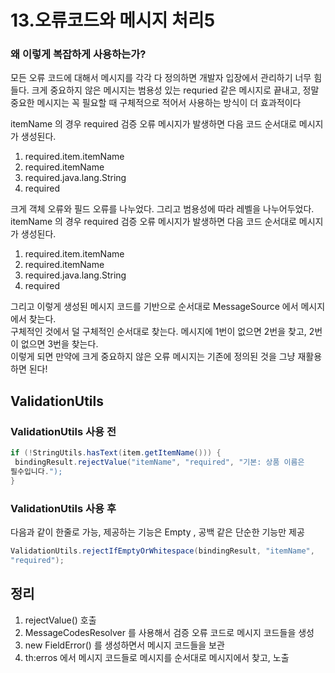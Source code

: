 # 13.오류코드와 메시지 처리5


### 왜 이렇게 복잡하게 사용하는가?
모든 오류 코드에 대해서 메시지를 각각 다 정의하면 개발자 입장에서 관리하기 너무 힘들다.
크게 중요하지 않은 메시지는 범용성 있는 requried 같은 메시지로 끝내고, 정말 중요한 메시지는 꼭
필요할 때 구체적으로 적어서 사용하는 방식이 더 효과적이다

itemName 의 경우 required 검증 오류 메시지가 발생하면 다음 코드 순서대로 메시지가 생성된다.
1. required.item.itemName
2. required.itemName
3. required.java.lang.String
4. required

크게 객체 오류와 필드 오류를 나누었다. 그리고 범용성에 따라 레벨을 나누어두었다.  
itemName 의 경우 required 검증 오류 메시지가 발생하면 다음 코드 순서대로 메시지가 생성된다.  
1. required.item.itemName
2. required.itemName
3. required.java.lang.String
4. required

그리고 이렇게 생성된 메시지 코드를 기반으로 순서대로 MessageSource 에서 메시지에서 찾는다.  
구체적인 것에서 덜 구체적인 순서대로 찾는다. 메시지에 1번이 없으면 2번을 찾고, 2번이 없으면 3번을 찾는다.  
이렇게 되면 만약에 크게 중요하지 않은 오류 메시지는 기존에 정의된 것을 그냥 재활용 하면 된다!  


## ValidationUtils
### ValidationUtils 사용 전  
```java 
if (!StringUtils.hasText(item.getItemName())) {
 bindingResult.rejectValue("itemName", "required", "기본: 상품 이름은
필수입니다.");
}
```
### ValidationUtils 사용 후  
다음과 같이 한줄로 가능, 제공하는 기능은 Empty , 공백 같은 단순한 기능만 제공
```java 
ValidationUtils.rejectIfEmptyOrWhitespace(bindingResult, "itemName",
"required");
```


## 정리
1. rejectValue() 호출
2. MessageCodesResolver 를 사용해서 검증 오류 코드로 메시지 코드들을 생성
3. new FieldError() 를 생성하면서 메시지 코드들을 보관
4. th:erros 에서 메시지 코드들로 메시지를 순서대로 메시지에서 찾고, 노출


